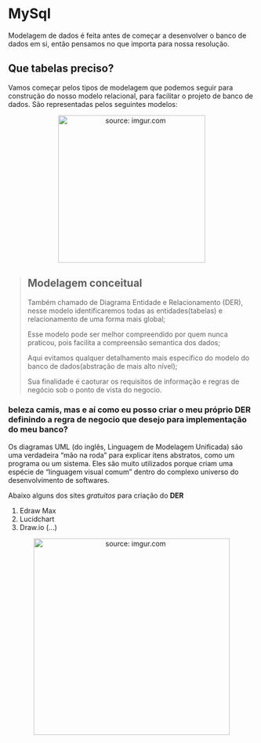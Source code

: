 # MySql

Modelagem de dados é feita antes de começar a desenvolver o banco de dados em si, então pensamos no que importa para nossa resolução.

## Que tabelas preciso?

Vamos começar pelos tipos de modelagem que podemos seguir para construção do nosso modelo relacional, para facilitar o projeto de banco de dados. São representadas pelos seguintes modelos:
<div align="center"><img src="https://user-images.githubusercontent.com/57760132/134388472-3eb9821c-1f20-454f-b7ad-b288486a0a54.png" width="300" title="source: imgur.com" /></div>

> ## Modelagem conceitual
> Também chamado de Diagrama Entidade e Relacionamento (DER), nesse modelo identificaremos todas as entidades(tabelas) e relacionamento de uma forma mais global;
> 
> Esse modelo pode ser melhor compreendido por quem nunca praticou, pois facilita a compreensão semantica dos dados;
> 
> Aqui evitamos qualquer detalhamento mais especifico do modelo do banco de dados(abstração de mais alto nível);
> 
> Sua finalidade é caoturar os requisitos de informação e regras de negócio sob o ponto de vista do negocio.

### beleza camis, mas e aí como eu posso criar o meu próprio DER definindo a regra de negocio que desejo para implementação do meu banco?
Os diagramas UML (do inglês, Linguagem de Modelagem Unificada) são uma verdadeira “mão na roda” para explicar itens abstratos, como um programa ou um sistema. Eles são muito utilizados porque criam uma espécie de “linguagem visual comum” dentro do complexo universo do desenvolvimento de softwares.

Abaixo alguns dos sites *gratuitos* para criação do **DER** 
1. Edraw Max
2. Lucidchart
3. Draw.io (...)
<div align="center"><img src="https://user-images.githubusercontent.com/57760132/134390890-4a14246d-a8e5-4e93-841f-6a2dfae2c82c.png" width="400" title="source: imgur.com" /></div>








